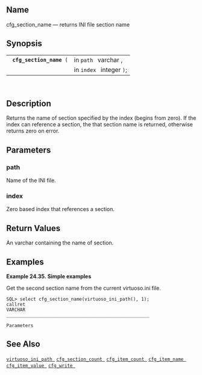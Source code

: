 <div>

<div>

</div>

<div>

## Name

cfg_section_name — returns INI file section name

</div>

<div>

## Synopsis

<div>

|                               |                          |
|-------------------------------|--------------------------|
| ` `**`cfg_section_name`**` (` | in `path ` varchar ,     |
|                               | in `index ` integer `)`; |

<div>

 

</div>

</div>

</div>

<div>

## Description

Returns the name of section specified by the index (begins from zero).
If the index can reference a section, the that section name is returned,
otherwise returns zero on error.

</div>

<div>

## Parameters

<div>

### path

Name of the INI file.

</div>

<div>

### index

Zero based index that references a section.

</div>

</div>

<div>

## Return Values

An <span class="type">varchar </span> containing the name of section.

</div>

<div>

## Examples

<div>

**Example 24.35. Simple examples**

<div>

Get the second section name from the current virtuoso.ini file.

``` screen
SQL> select cfg_section_name(virtuoso_ini_path(), 1);
callret
VARCHAR
_____________________________________________________

Parameters
```

</div>

</div>

  

</div>

<div>

## See Also

<a href="fn_virtuoso_ini_path.html" class="link"
title="virtuoso_ini_path"><code
class="function">virtuoso_ini_path </code></a>
<a href="fn_cfg_section_count.html" class="link"
title="cfg_section_count"><code
class="function">cfg_section_count </code></a>
<a href="fn_cfg_item_count.html" class="link"
title="cfg_item_count"><code class="function">cfg_item_count </code></a>
<a href="fn_cfg_item_name.html" class="link" title="cfg_item_name"><code
class="function">cfg_item_name </code></a>
<a href="fn_cfg_item_value.html" class="link"
title="cfg_item_value"><code class="function">cfg_item_value </code></a>
<a href="fn_cfg_write.html" class="link" title="cfg_write"><code
class="function">cfg_write </code></a>

</div>

</div>
